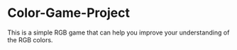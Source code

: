 # Color-Game-Project
This is a simple RGB game that can help you improve your understanding of  the RGB colors.
